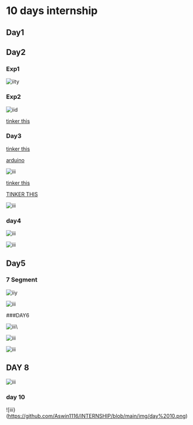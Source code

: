 # 10 days internship 

## Day1

## Day2

### Exp1
![iity](https://github.com/aswinunn/INTERNSHIP/blob/main/img/day1.png)

### Exp2
![iid](https://github.com/aswinunn/INTERNSHIP/blob/main/img/day%202%20.png)

[tinker this ](https://www.tinkercad.com/things/9SDdt5230nZ-led/editel)

### Day3

[tinker this ](https://www.tinkercad.com/things/3RGF7Sw0wRk-led-3/editel)

[arduino](https://www.tinkercad.com/things/kScR10VLJrr-ied-/editel)

![iii](https://github.com/aswinunn/INTERNSHIP/blob/main/img/day%203.png)

[tinker this](https://github.com/aswinunn/INTERNSHIP/blob/main/img/day%203.png)

[TINKER THIS](https://www.tinkercad.com/things/49uP0qPtjFa-led-3/editel)

![iii](https://github.com/aswinunn/INTERNSHIP/blob/main/img/DAY%203.png)
### day4

![iii](https://github.com/aswinunn/INTERNSHIP/blob/main/img/blokly.png)

![iii](https://github.com/aswinunn/INTERNSHIP/blob/main/img/blockly%202.png)

## Day5

### 7 Segment

![iiy](https://github.com/aswinunn/INTERNSHIP/blob/main/img/DAY5.png)

![iii](https://github.com/aswinunn/INTERNSHIP/blob/main/img/day%205.png)

###DAY6

![iii](https://github.com/aswinunn/INTERNSHIP/blob/main/img/day%205.png)\

![iii](https://github.com/aswinunn/INTERNSHIP/blob/main/img/day6.png)

![iii](https://github.com/aswinunn/INTERNSHIP/blob/main/img/day%206.png)
## DAY 8
![iii](https://github.com/aswinunn/INTERNSHIP/blob/main/img/analog.png)

### day 10
![iii}(https://github.com/Aswin1116/INTERNSHIP/blob/main/img/day%2010.png)
